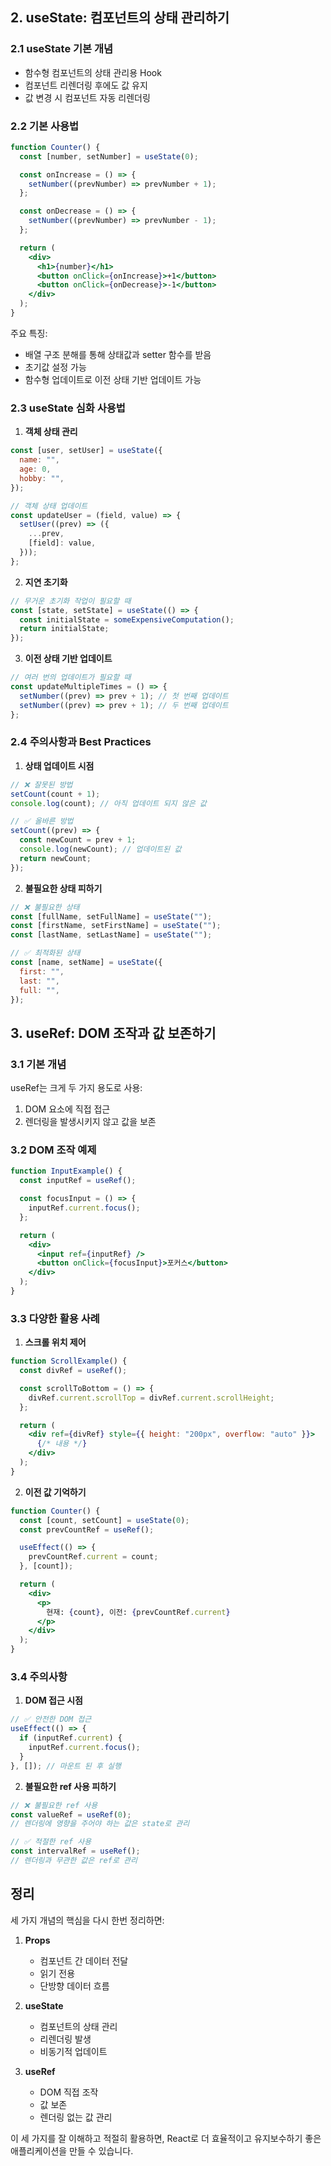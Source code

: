 ## 2. useState: 컴포넌트의 상태 관리하기

### 2.1 useState 기본 개념

- 함수형 컴포넌트의 상태 관리용 Hook
- 컴포넌트 리렌더링 후에도 값 유지
- 값 변경 시 컴포넌트 자동 리렌더링

### 2.2 기본 사용법

```jsx
function Counter() {
  const [number, setNumber] = useState(0);

  const onIncrease = () => {
    setNumber((prevNumber) => prevNumber + 1);
  };

  const onDecrease = () => {
    setNumber((prevNumber) => prevNumber - 1);
  };

  return (
    <div>
      <h1>{number}</h1>
      <button onClick={onIncrease}>+1</button>
      <button onClick={onDecrease}>-1</button>
    </div>
  );
}
```

주요 특징:

- 배열 구조 분해를 통해 상태값과 setter 함수를 받음
- 초기값 설정 가능
- 함수형 업데이트로 이전 상태 기반 업데이트 가능

### 2.3 useState 심화 사용법

1. **객체 상태 관리**

```jsx
const [user, setUser] = useState({
  name: "",
  age: 0,
  hobby: "",
});

// 객체 상태 업데이트
const updateUser = (field, value) => {
  setUser((prev) => ({
    ...prev,
    [field]: value,
  }));
};
```

2. **지연 초기화**

```jsx
// 무거운 초기화 작업이 필요할 때
const [state, setState] = useState(() => {
  const initialState = someExpensiveComputation();
  return initialState;
});
```

3. **이전 상태 기반 업데이트**

```jsx
// 여러 번의 업데이트가 필요할 때
const updateMultipleTimes = () => {
  setNumber((prev) => prev + 1); // 첫 번째 업데이트
  setNumber((prev) => prev + 1); // 두 번째 업데이트
};
```

### 2.4 주의사항과 Best Practices

1. **상태 업데이트 시점**

```jsx
// ❌ 잘못된 방법
setCount(count + 1);
console.log(count); // 아직 업데이트 되지 않은 값

// ✅ 올바른 방법
setCount((prev) => {
  const newCount = prev + 1;
  console.log(newCount); // 업데이트된 값
  return newCount;
});
```

2. **불필요한 상태 피하기**

```jsx
// ❌ 불필요한 상태
const [fullName, setFullName] = useState("");
const [firstName, setFirstName] = useState("");
const [lastName, setLastName] = useState("");

// ✅ 최적화된 상태
const [name, setName] = useState({
  first: "",
  last: "",
  full: "",
});
```

## 3. useRef: DOM 조작과 값 보존하기

### 3.1 기본 개념

useRef는 크게 두 가지 용도로 사용:

1. DOM 요소에 직접 접근
2. 렌더링을 발생시키지 않고 값을 보존

### 3.2 DOM 조작 예제

```jsx
function InputExample() {
  const inputRef = useRef();

  const focusInput = () => {
    inputRef.current.focus();
  };

  return (
    <div>
      <input ref={inputRef} />
      <button onClick={focusInput}>포커스</button>
    </div>
  );
}
```

### 3.3 다양한 활용 사례

1. **스크롤 위치 제어**

```jsx
function ScrollExample() {
  const divRef = useRef();

  const scrollToBottom = () => {
    divRef.current.scrollTop = divRef.current.scrollHeight;
  };

  return (
    <div ref={divRef} style={{ height: "200px", overflow: "auto" }}>
      {/* 내용 */}
    </div>
  );
}
```

2. **이전 값 기억하기**

```jsx
function Counter() {
  const [count, setCount] = useState(0);
  const prevCountRef = useRef();

  useEffect(() => {
    prevCountRef.current = count;
  }, [count]);

  return (
    <div>
      <p>
        현재: {count}, 이전: {prevCountRef.current}
      </p>
    </div>
  );
}
```

### 3.4 주의사항

1. **DOM 접근 시점**

```jsx
// ✅ 안전한 DOM 접근
useEffect(() => {
  if (inputRef.current) {
    inputRef.current.focus();
  }
}, []); // 마운트 된 후 실행
```

2. **불필요한 ref 사용 피하기**

```jsx
// ❌ 불필요한 ref 사용
const valueRef = useRef(0);
// 렌더링에 영향을 주어야 하는 값은 state로 관리

// ✅ 적절한 ref 사용
const intervalRef = useRef();
// 렌더링과 무관한 값은 ref로 관리
```

## 정리

세 가지 개념의 핵심을 다시 한번 정리하면:

1. **Props**

   - 컴포넌트 간 데이터 전달
   - 읽기 전용
   - 단방향 데이터 흐름

2. **useState**

   - 컴포넌트의 상태 관리
   - 리렌더링 발생
   - 비동기적 업데이트

3. **useRef**
   - DOM 직접 조작
   - 값 보존
   - 렌더링 없는 값 관리

이 세 가지를 잘 이해하고 적절히 활용하면, React로 더 효율적이고 유지보수하기 좋은 애플리케이션을 만들 수 있습니다.
